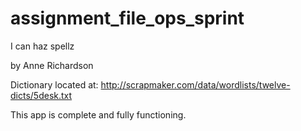 # assignment_file_ops_sprint
I can haz spellz


by Anne Richardson

Dictionary located at: http://scrapmaker.com/data/wordlists/twelve-dicts/5desk.txt

This app is complete and fully functioning.